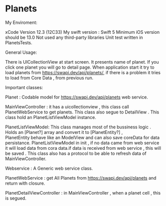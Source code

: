 # Planets

My Enviroment:

xCode Version 12.3 (12C33)
My swift version : Swift 5
Minimum iOS version should be 13.0
Not used any third-party libraries
Unit test written in PlanetsTests.

General Usage:

There is UICollectionView at start screen. It presents name of planet. If you click one planet you will go to detail page.
When application start it try to load planets from https://swapi.dev/api/planets/, if there is a problem it tries to load from Core Data , from previous run.


Important classes:

Planet : Codable model for https://swapi.dev/api/planets web service.

MainViewController :  it has a uicollectionview , this class call PlanetWebService to get planets. This class also segue to DetailView .
This class hold an PlanetListViewModel instance.

PlanetListViewModel: This class manages most of the bussiness logic . Holds an [Planet?] array and convert it to [PlanetEntity?] ,  
PlanetEntity behave like an ModelView and can also save coreData for data persistance. PlanetListViewModel in init , 
if no data came from web service it will load data from cora data.if data is received from web service , this will be saved . 
This class also has a protocol to be able to refresh data  of  MainViewController.

Webservice : A Generic  web service class.

PlanetWebService : get All Planets from https://swapi.dev/api/planets  and return with closure.

PlanetDetailViewController : in MainViewController , when a planet cell , this is segued.

